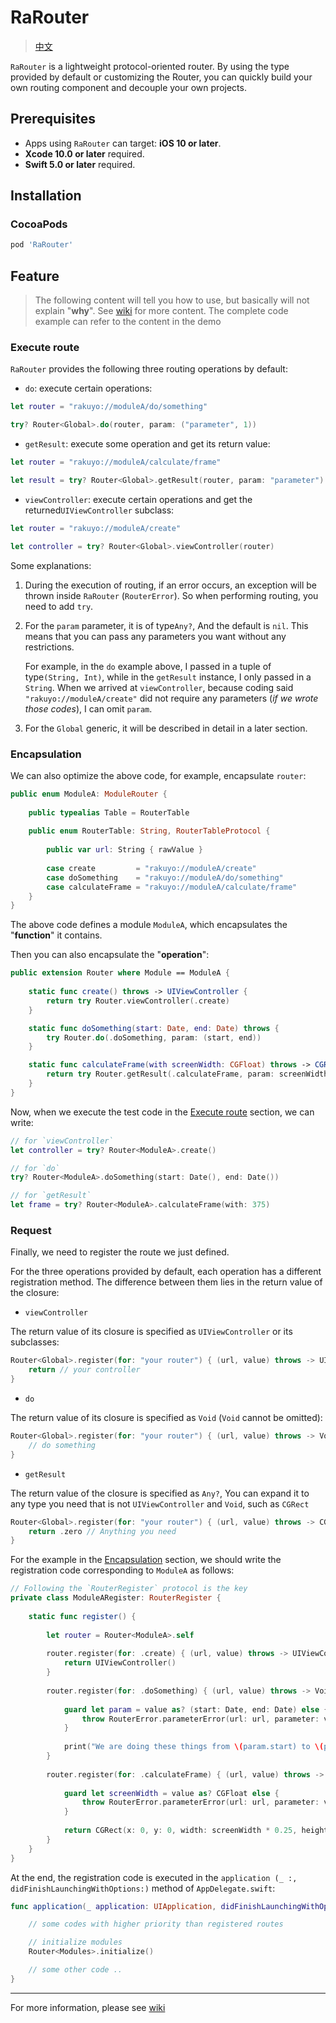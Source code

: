 # RaRouter

> [中文](https://github.com/rakuyoMo/RaRouter/blob/master/README_CN.md)

`RaRouter` is a lightweight protocol-oriented router. By using the type provided by default or customizing the
 Router, you can quickly build your own routing component and decouple your own projects.

## Prerequisites

- Apps using `RaRouter` can target: **iOS 10 or later**.
- **Xcode 10.0 or later** required.
- **Swift 5.0 or later** required.

## Installation

### CocoaPods

```ruby
pod 'RaRouter'
```

## Feature

> The following content will tell you how to use, but basically will not explain "**why**". See [wiki](https://github.com/rakuyoMo/RaRouter/wiki) for more content. The complete code example can refer to the content in the demo

### Execute route

`RaRouter` provides the following three routing operations by default:

- `do`: execute certain operations:

```swift
let router = "rakuyo://moduleA/do/something"

try? Router<Global>.do(router, param: ("parameter", 1))
```

- `getResult`: execute some operation and get its return value:

```swift
let router = "rakuyo://moduleA/calculate/frame"

let result = try? Router<Global>.getResult(router, param: "parameter")
```

- `viewController`: execute certain operations and get the returned`UIViewController` subclass:

```swift
let router = "rakuyo://moduleA/create"

let controller = try? Router<Global>.viewController(router)
```

Some explanations:

1. During the execution of routing, if an error occurs, an exception will be thrown inside `RaRouter` (`RouterError`). So when performing routing, you need to add `try`.

2. For the `param` parameter, it is of type` Any? `, And the default is `nil`. This means that you can pass
 any parameters you want without any restrictions.

    For example, in the `do` example above, I passed in a tuple of type`(String, Int)`, while in the
     `getResult` instance, I only passed in a `String`. When we arrived at `viewController`, because coding
      said `"rakuyo://moduleA/create"` did not require any parameters (*if we wrote those codes*), I can
       omit `param`.

3. For the `Global` generic, it will be described in detail in a later section.

### Encapsulation

We can also optimize the above code, for example, encapsulate `router`:

```swift
public enum ModuleA: ModuleRouter {
    
    public typealias Table = RouterTable
    
    public enum RouterTable: String, RouterTableProtocol {
        
        public var url: String { rawValue }
        
        case create         = "rakuyo://moduleA/create"
        case doSomething    = "rakuyo://moduleA/do/something"
        case calculateFrame = "rakuyo://moduleA/calculate/frame" 
    }
}
```

The above code defines a module `ModuleA`, which encapsulates the "**function**" it contains.

Then you can also encapsulate the "**operation**":

```swift
public extension Router where Module == ModuleA {
    
    static func create() throws -> UIViewController {
        return try Router.viewController(.create)
    }

    static func doSomething(start: Date, end: Date) throws {
        try Router.do(.doSomething, param: (start, end))
    }

    static func calculateFrame(with screenWidth: CGFloat) throws -> CGRect {
        return try Router.getResult(.calculateFrame, param: screenWidth)
    }
}
```

Now, when we execute the test code in the [Execute route](#execute-route) section, we can write:

```swift
// for `viewController`
let controller = try? Router<ModuleA>.create()

// for `do`
try? Router<ModuleA>.doSomething(start: Date(), end: Date())

// for `getResult`
let frame = try? Router<ModuleA>.calculateFrame(with: 375)
```

### Request

Finally, we need to register the route we just defined.

For the three operations provided by default, each operation has a different registration method. The difference between them lies in the return value of the closure:

- `viewController`

The return value of its closure is specified as `UIViewController` or its subclasses:

```swift
Router<Global>.register(for: "your router") { (url, value) throws -> UIViewController in
    return // your controller
}
```

- `do`

The return value of its closure is specified as `Void` (`Void` cannot be omitted):

```swift
Router<Global>.register(for: "your router") { (url, value) throws -> Void in
    // do something
}
```

- `getResult`

The return value of the closure is specified as `Any?`, You can expand it to any type you need that is not
 `UIViewController` and `Void`, such as `CGRect`

```swift
Router<Global>.register(for: "your router") { (url, value) throws -> CGRect in
    return .zero // Anything you need
}
```

For the example in the [Encapsulation](#Encapsulation) section, we should write the registration code
 corresponding to `ModuleA` as follows:

```swift
// Following the `RouterRegister` protocol is the key
private class ModuleARegister: RouterRegister {
    
    static func register() {
        
        let router = Router<ModuleA>.self
        
        router.register(for: .create) { (url, value) throws -> UIViewController in
            return UIViewController()
        }
        
        router.register(for: .doSomething) { (url, value) throws -> Void in
            
            guard let param = value as? (start: Date, end: Date) else {
                throw RouterError.parameterError(url: url, parameter: value)
            }
            
            print("We are doing these things from \(param.start) to \(param.end)")
        }
        
        router.register(for: .calculateFrame) { (url, value) throws -> CGRect in
            
            guard let screenWidth = value as? CGFloat else {
                throw RouterError.parameterError(url: url, parameter: value)
            }
            
            return CGRect(x: 0, y: 0, width: screenWidth * 0.25, height: screenWidth)
        }
    }
}
```

At the end, the registration code is executed in the `application (_ :, didFinishLaunchingWithOptions:)` method of `AppDelegate.swift`:

```swift
func application(_ application: UIApplication, didFinishLaunchingWithOptions launchOptions: [UIApplication.LaunchOptionsKey: Any]?) -> Bool {

    // some codes with higher priority than registered routes

    // initialize modules
    Router<Modules>.initialize()

    // some other code ..
}
```

--------

For more information, please see [wiki](https://github.com/rakuyoMo/RaRouter/wiki)